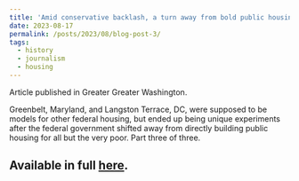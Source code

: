```yaml
---
title: 'Amid conservative backlash, a turn away from bold public housing experiments of the ‘30s'
date: 2023-08-17
permalink: /posts/2023/08/blog-post-3/
tags:
  - history
  - journalism
  - housing
---
```

Article published in Greater Greater Washington.

Greenbelt, Maryland, and Langston Terrace, DC, were supposed to be models for other federal housing, but ended up being unique experiments after the federal government shifted away from directly building public housing for all but the very poor. Part three of three.

Available in full [here](https://ggwash.org/view/90663/amid-conservative-backlash-a-turn-away-from-bold-public-housing-experiments-of-the-30s).
------
